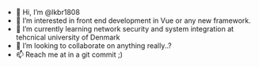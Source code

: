 - 👋 Hi, I’m @lkbr1808
- 👀 I’m interested in front end development in Vue or any new framework.
- 🌱 I’m currently learning network security and system integration at tehcnical university of Denmark
- 💞️ I’m looking to collaborate on anything really..?
- 📫 Reach me at in a git commit ;)

<!---
lkbr1808/lkbr1808 is a ✨ special ✨ repository because its `README.md` (this file) appears on your GitHub profile.
You can click the Preview link to take a look at your changes.
--->
